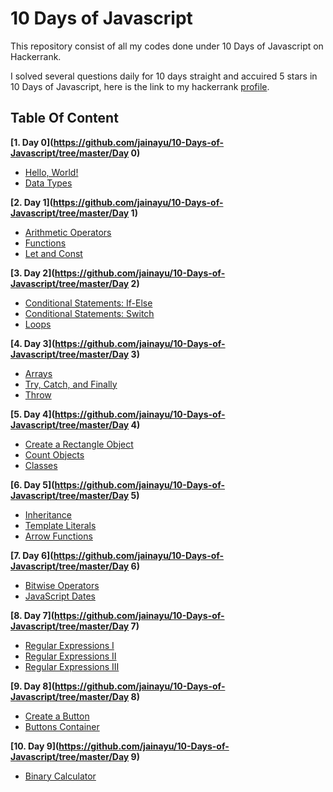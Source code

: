 # 10 Days of Javascript
This repository consist of all my codes done under 10 Days of Javascript on Hackerrank.

I solved several questions daily for 10 days straight and accuired 5 stars in 10 Days of Javascript, here is the link to my hackerrank [profile](https://www.hackerrank.com/ayujain_728).

## Table Of Content
  **[1. Day 0](https://github.com/jainayu/10-Days-of-Javascript/tree/master/Day 0)**
   - [Hello, World!](https://github.com/jainayu/10-Days-of-Javascript/blob/master/Day%200/Day0:Hello%2CWorld!.js)
   - [Data Types](https://github.com/jainayu/10-Days-of-Javascript/blob/master/Day%200/Day%200:DataTypes.js)

  **[2. Day 1](https://github.com/jainayu/10-Days-of-Javascript/tree/master/Day 1)**
   - [Arithmetic Operators](https://github.com/jainayu/10-Days-of-Javascript/blob/master/Day%201/Day1:ArithmeticOperators.js)
   - [Functions](https://github.com/jainayu/10-Days-of-Javascript/blob/master/Day%201/Day1:Functions.js)
   - [Let and Const](https://github.com/jainayu/10-Days-of-Javascript/blob/master/Day%201/Day1:LetandConst.js)
 
  **[3. Day 2](https://github.com/jainayu/10-Days-of-Javascript/tree/master/Day 2)**
   - [Conditional Statements: If-Else](https://github.com/jainayu/10-Days-of-Javascript/blob/master/Day%202/Day2:ConditionalStatements:If-Else.js)
   - [Conditional Statements: Switch](https://github.com/jainayu/10-Days-of-Javascript/blob/master/Day%202/Day2:ConditionalStatements:Switch.js)
   - [Loops](https://github.com/jainayu/10-Days-of-Javascript/blob/master/Day%202/Day%202:Loops.js)
  
  **[4. Day 3](https://github.com/jainayu/10-Days-of-Javascript/tree/master/Day 3)**
   - [Arrays](https://github.com/jainayu/10-Days-of-Javascript/blob/master/Day%203/Day3:Arrays.js)
   - [Try, Catch, and Finally](https://github.com/jainayu/10-Days-of-Javascript/blob/master/Day%203/Day3:Try%2CCatch%2CandFinally.js)
   - [Throw](https://github.com/jainayu/10-Days-of-Javascript/blob/master/Day%203/Day3:Throw.js)
   
  **[5. Day 4](https://github.com/jainayu/10-Days-of-Javascript/tree/master/Day 4)**
   - [Create a Rectangle Object](https://github.com/jainayu/10-Days-of-Javascript/blob/master/Day%204/Day4:CreateaRectangleObject.js)
   - [Count Objects](https://github.com/jainayu/10-Days-of-Javascript/blob/master/Day%204/Day4:CountObjects.js)
   - [Classes](https://github.com/jainayu/10-Days-of-Javascript/blob/master/Day%204/Day4:Classes.js)

  **[6. Day 5](https://github.com/jainayu/10-Days-of-Javascript/tree/master/Day 5)**
   - [Inheritance](https://github.com/jainayu/10-Days-of-Javascript/blob/master/Day%205/Day5:Inheritance.js)
   - [Template Literals](https://github.com/jainayu/10-Days-of-Javascript/blob/master/Day%205/Day5:TemplateLiterals.js)
   - [Arrow Functions](https://github.com/jainayu/10-Days-of-Javascript/blob/master/Day%205/Day5:ArrowFunctions.js)
  
  **[7. Day 6](https://github.com/jainayu/10-Days-of-Javascript/tree/master/Day 6)**
   - [Bitwise Operators](https://github.com/jainayu/10-Days-of-Javascript/blob/master/Day%206/Day6:BitwiseOperators.js)
   - [JavaScript Dates](https://github.com/jainayu/10-Days-of-Javascript/blob/master/Day%206/Day6:JavaScriptDates.js)
  
  **[8. Day 7](https://github.com/jainayu/10-Days-of-Javascript/tree/master/Day 7)**
   - [Regular Expressions I](https://github.com/jainayu/10-Days-of-Javascript/blob/master/Day%207/Day7:RegularExpressionsI.js)
   - [Regular Expressions II](https://github.com/jainayu/10-Days-of-Javascript/blob/master/Day%207/Day7:RegularExpressionsII.js)
   - [Regular Expressions III](https://github.com/jainayu/10-Days-of-Javascript/blob/master/Day%207/Day7:RegularExpressionsIII.js)
   
  **[9. Day 8](https://github.com/jainayu/10-Days-of-Javascript/tree/master/Day 8)**
   - [Create a Button](https://github.com/jainayu/10-Days-of-Javascript/tree/master/Day%208/Day%208:%20Create%20a%20Button)
   - [Buttons Container](https://github.com/jainayu/10-Days-of-Javascript/tree/master/Day%208/Day%208:%20Buttons%20Container)
  
  **[10. Day 9](https://github.com/jainayu/10-Days-of-Javascript/tree/master/Day 9)**
   - [Binary Calculator](https://github.com/jainayu/10-Days-of-Javascript/tree/master/Day%209/Day%209:%20Binary%20Calculator)
